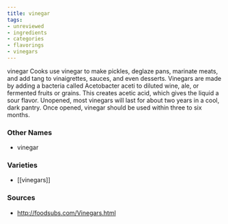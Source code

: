 ```yaml
---
title: vinegar
tags:
- unreviewed
- ingredients
- categories
- flavorings
- vinegars
---
```

vinegar Cooks use vinegar to make pickles, deglaze pans, marinate meats, and add tang to vinaigrettes, sauces, and even desserts. Vinegars are made by adding a bacteria called Acetobacter aceti to diluted wine, ale, or fermented fruits or grains. This creates acetic acid, which gives the liquid a sour flavor. Unopened, most vinegars will last for about two years in a cool, dark pantry. Once opened, vinegar should be used within three to six months.

### Other Names

* vinegar

### Varieties

* [[vinegars]]

### Sources
* http://foodsubs.com/Vinegars.html

